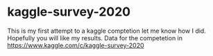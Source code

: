 # kaggle-survey-2020

This is my first attempt to a kaggle comptetion let me know how I did. Hopefully you will like my results. 
Data for the competetion in https://www.kaggle.com/c/kaggle-survey-2020
